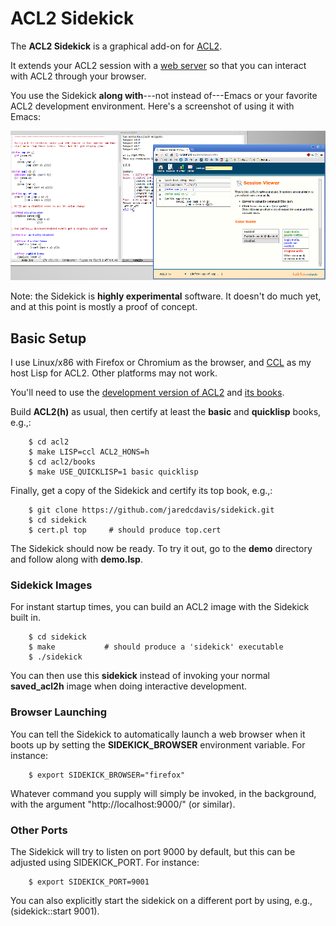 ACL2 Sidekick
=============

The **ACL2 Sidekick** is a graphical add-on for
[ACL2](http://www.cs.utexas.edu/users/moore/acl2/).

It extends your ACL2 session with a [web
server](http://weitz.de/hunchentoot/) so that you can interact with
ACL2 through your browser.

You use the Sidekick **along with**---not instead of---Emacs or your
favorite ACL2 development environment.  Here's a screenshot of using
it with Emacs:

![Screenshot](screenshot.png?raw=true)

Note: the Sidekick is **highly experimental** software.  It doesn't do
much yet, and at this point is mostly a proof of concept.


## Basic Setup

I use Linux/x86 with Firefox or Chromium as the browser, and
[CCL](http://ccl.clozure.com) as my host Lisp for ACL2.  Other
platforms may not work.

You'll need to use the [development version of
ACL2](http://acl2-devel.googlecode.com) and [its
books](http://acl2-books.googlecode.com).

Build **ACL2(h)** as usual, then certify at least the **basic** and
**quicklisp** books, e.g.,:

```Shell
    $ cd acl2
    $ make LISP=ccl ACL2_HONS=h
    $ cd acl2/books
    $ make USE_QUICKLISP=1 basic quicklisp
```

Finally, get a copy of the Sidekick and certify its top book, e.g.,:

```Shell
    $ git clone https://github.com/jaredcdavis/sidekick.git
    $ cd sidekick
    $ cert.pl top     # should produce top.cert
```

The Sidekick should now be ready.  To try it out, go to the **demo**
directory and follow along with **demo.lsp**.


### Sidekick Images

For instant startup times, you can build an ACL2 image with the
Sidekick built in.

```Shell
    $ cd sidekick
    $ make           # should produce a 'sidekick' executable
    $ ./sidekick
```

You can then use this **sidekick** instead of invoking your normal
**saved_acl2h** image when doing interactive development.


### Browser Launching

You can tell the Sidekick to automatically launch a web browser when
it boots up by setting the **SIDEKICK_BROWSER** environment variable.
For instance:

```Shell
    $ export SIDEKICK_BROWSER="firefox"
```

Whatever command you supply will simply be invoked, in the background,
with the argument "http://localhost:9000/" (or similar).


### Other Ports

The Sidekick will try to listen on port 9000 by default, but this can
be adjusted using SIDEKICK_PORT.  For instance:

```Shell
    $ export SIDEKICK_PORT=9001
```

You can also explicitly start the sidekick on a different port by
using, e.g., (sidekick::start 9001).

